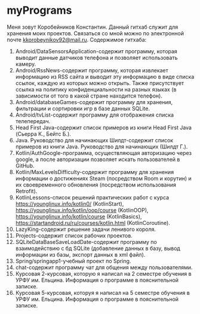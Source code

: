 # myPrograms
Меня зовут Коробейников Константин. Данный гитхаб служит для хранения моих проектов. Связаться со мной можно по электронной почте kkorobeynikov92@mail.ru.
Содержимое гитхаба:
1. Android/DataSensorsApplication-содержит программу, которая выводит данные датчиков телефона и позволяет использовать камеру.
2. Android/RssNews-содержит программу, которая извлекает информацию из RSS сайта и выводит эту информацию в виде списка ссылок, каждую из которых можно открыть. Также присутствует ссылка на политику конфиденциальности на разных языках (в зависимости от того в какой стране находится телефон).
3. Android/databaseGames-содержит программу для хранения, фильтрации и сортировки игр в базе данных SQLite.
4. Android/tvList-содержит программу для отображения списка телепередач.
5. Head First Java-содержит список примеров из книги Head First Java (Сьерра К., Бейтс Б.).
6. Java. Руководство для начинающих Шилдт-содержит список примеров из книги Java. Руководство для начинающих (Шилдт Г.).
7. Kotlin/AuthGoogle-программа, осуществляющая авторизацию через google, а после авторизации позволяет искать пользователей в GitHub.
8. Kotlin/MaxLevelsDifficulty-содержит программу для хранения информации о достижениях Steam (посредством Room и корутин) и их своевременного обновления (посредством использования Retrofit).
9. KotlinLessons-список решений практических работ с курса https://younglinux.info/kotlin0/ (KotlinStart), https://younglinux.info/kotlin/oop/course (KotlinOOP), https://younglinux.info/kotlin/course (KotlinBasics), https://startandroid.ru/ru/courses/kotlin.html (KotlinCoroutine).
10. LazyKing-содержит решение задачи ленивого короля.
11. Projects-содержит список рабочих проектов.
12. SQLiteDataBaseSaveLoadDate-содержит программу по взаимодействию с бд SQLite (добавление данных в базу, вывод информации из базы, экспорт данных в xml файл).
13. Spring/springapp1-учебный проект по Spring.
14. chat-содержит программу чат для общения между пользователями.
15. Курсовая 2-курсовая, которую я написал на 2 семестре обучения в УРФУ им. Ельцина. Информация о программе в пояснительной записке.
16. Курсовая 5-курсовая, которуя я написал на 5 семестре обучения в УРФУ им. Ельцина. Информация о программе в пояснительной записке.
